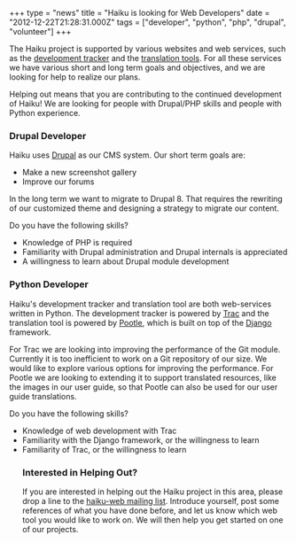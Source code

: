 +++
type = "news"
title = "Haiku is looking for Web Developers"
date = "2012-12-22T21:28:31.000Z"
tags = ["developer", "python", "php", "drupal", "volunteer"]
+++

<p>The Haiku project is supported by various websites and web services, such as the <a href="https://www.haiku-os.org/>main website</a>, the <a href="https://dev.haiku-os.org/">development tracker</a> and the <a href="http://i18n.haiku-os.org/pootle">translation tools</a>. For all these services we have various short and long term goals and objectives, and we are looking for help to realize our plans.</p>

<p>Helping out means that you are contributing to the continued development of Haiku! We are looking for people with Drupal/PHP skills and people with Python experience.</p>
<!--break-->
<h3>Drupal Developer</h3>

<p>Haiku uses <a href="http://drupal.org/">Drupal</a> as our CMS system. Our short term goals are:</p>
<ul>
<li>Make a new screenshot gallery</li>
<li>Improve our forums</li>
</ul>

<p>In the long term we want to migrate to Drupal 8. That requires the rewriting of our customized theme and designing a strategy to migrate our content.</p>

<p>Do you have the following skills?</p>
<ul>
<li>Knowledge of PHP is required</lie>
<li>Familiarity with Drupal administration and Drupal internals is appreciated</li>
<li>A willingness to learn about Drupal module development</li>
</ul>

<h3>Python Developer</h3>

<p>Haiku's development tracker and translation tool are both web-services written in Python. The development tracker is powered by <a href="http://trac.edgewall.org/">Trac</a> and the translation tool is powered by <a href="http://translate.sourceforge.net/wiki/">Pootle</a>, which is built on top of the <a href="https://www.djangoproject.com">Django</a> framework.</p>

<p>For Trac we are looking into improving the performance of the Git module. Currently it is too inefficient to work on a Git repository of our size. We would like to explore various options for improving the performance. For Pootle we are looking to extending it to support translated resources, like the images in our user guide, so that Pootle can also be used for our user guide translations.</p>

<p>Do you have the following skills?</p>
<ul>
<li>Knowledge of web development with Trac</li>
<li>Familiarity with the Django framework, or the willingness to learn</li>
<li>Familiarity of Trac, or the willingness to learn</li>

<h3>Interested in Helping Out?</h3>

<p>If you are interested in helping out the Haiku project in this area, please drop a line to the <a href="/community/ml">haiku-web mailing list</a>. Introduce yourself, post some references of what you have done before, and let us know which web tool you would like to work on. We will then help you get started on one of our projects.</p>